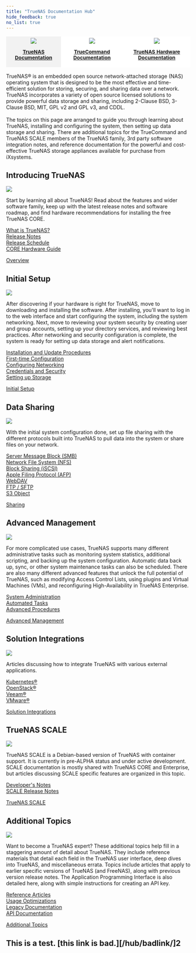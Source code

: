 ```yaml
---
title: "TrueNAS Documentation Hub"
hide_feedback: true
no_list: true
---
```


<table style="overflow-x:hidden;background:white;">
	<tr class="hubcategories">
		<th style="border:hidden;background-color:#f2f2f2;"><a href="/hub/" title="TrueNAS Documentation Hub"><img class="hubcategoryimage" src="/images/truenas_open_storage-logo-full-color-rgb.png" style="max-width:60%;"><p style="text-align:center;font-size:85%;">TrueNAS Documentation</p></th>
		<th style="border:hidden;"><a href="/truecommand/" title="TrueCommand Documentation"><img class="hubcategoryimage" src="/images/truecommand-logo-full-color-rgb.png" style="max-width:70%;"><p style="text-align:center;font-size:85%">TrueCommand Documentation</p></th>
		<th style="border:hidden;"><a href="/hardware/" title="TrueNAS Hardware Documentation"><img class="hubcategoryimage" src="/images/TrueNASSystems.png" style="max-width:60%"><p style="text-align:center;font-size:85%">TrueNAS Hardware Documentation</p></th>
	</tr>
</table>

<p style="max-width:100%;">TrueNAS® is an embedded open source network-attached storage (NAS) operating system that is designed to be the most effective and time-efficient solution for storing, securing, and sharing data over a network.
TrueNAS incorporates a variety of open source licensed solutions to provide powerful data storage and sharing, including 2-Clause BSD, 3-Clause BSD, MIT, GPL v2 and GPL v3, and CDDL.<br><br>
The topics on this page are arranged to guide you through learning about TrueNAS, installing and configuring the system, then setting up data storage and sharing.
There are additional topics for the TrueCommand and TrueNAS SCALE members of the TrueNAS family, 3rd party software integration notes, and reference documentation for the powerful and cost-effective TrueNAS storage appliances available for purchase from iXsystems.
</p>

## Introducing TrueNAS

<div class="hubrow">
	<div class="imgcolumn">
		<img src="/images/co_work.jpg">
	</div>
	<div class="textcolumn">
		<p>Start by learning all about TrueNAS!
		Read about the features and wider software family, keep up with the latest release notes and software roadmap, and find hardware recommendations for installing the free TrueNAS CORE.</p>
		<p><a href="/hub/intro/whatis/">What is TrueNAS?</a><br>
		<a href="/hub/intro/release-notes/">Release Notes</a><br>
		<a href="/hub/intro/truenas-roadmap/">Release Schedule</a><br>
		<a href="/hub/intro/corehardwareguide/">CORE Hardware Guide</a></p>
		<a class="linkbutton" href="/hub/intro/">Overview</a>
	</div>
</div>

## Initial Setup

<div class="hubrow">
	<div class="imgcolumn">
		<img src="/images/jump.jpg">
	</div>
	<div class="textcolumn">
		<p>After discovering if your hardware is right for TrueNAS, move to downloading and installing the software.
		After installing, you'll want to log in to the web interface and start configuring the system, including the system networking. Next, move to reviewing your system security by creating user and group accounts, setting up your directory services, and reviewing best practices. After networking and security configuration is complete, the system is ready for setting up data storage and alert notifications.</p>
		<p><a href="/hub/initial-setup/install/">Installation and Update Procedures</a><br>
		<a href="/hub/initial-setup/firsttimelogin/">First-time Configuration</a><br>
		<a href="/hub/initial-setup/networking/">Configuring Networking</a><br>
		<a href="/hub/initial-setup/security/">Credentials and Security</a><br>
		<a href="/hub/initial-setup/storage/">Setting up Storage</a></p>
		<a class="linkbutton" href="/hub/initial-setup/">Initial Setup</a>
	</div>
</div>

## Data Sharing

<div class="hubrow">
	<div class="imgcolumn">
		<img src="/images/laptop.jpg">
	</div>
	<div class="textcolumn">
		<p>With the initial system configuration done, set up file sharing with the different protocols built into TrueNAS to pull data into the system or share files on your network.</p>
		<p><a href="/hub/sharing/smb/">Server Message Block (SMB)</a><br>
		<a href="/hub/sharing/nfs/">Network File System (NFS)</a><br>
		<a href="/hub/sharing/iscsi/">Block Sharing (iSCSI)</a><br>
		<a href="/hub/sharing/afp/">Apple Filing Protocol (AFP)</a><br>
		<a href="/hub/sharing/webdav/">WebDAV</a><br>
		<a href="/hub/sharing/ftp-sftp/">FTP / SFTP</a><br>
		<a href="/hub/sharing/s3-object-store/">S3 Object</ar></p>
		<a class="linkbutton" href="/hub/sharing/">Sharing</a>
	</div>
</div>

## Advanced Management

<div class="hubrow">
	<div class="imgcolumn">
		<img src="/images/clipboard.jpg">
	</div>
	<div class="textcolumn">
		<p>For more complicated use cases, TrueNAS supports many different administrative tasks such as monitoring system statistics, additional scripting, and backing up the system configuration.
		Automatic data back up, sync, or other system maintenance tasks can also be scheduled.
		There are also many different advanced features that unlock the full potential of TrueNAS, such as modifying Access Control Lists, using plugins and Virtual Machines (VMs), and reconfiguring High-Availability in TrueNAS Enterprise.</p>
		<p><a href="/hub/tasks/administrative/">System Administration</a><br>
		<a href="/hub/tasks/scheduled/">Automated Tasks</a><br>
		<a href="/hub/tasks/advanced/">Advanced Procedures</a></p>
		<a class="linkbutton" href="/hub/tasks/">Advanced Management</a>
	</div>
</div>

## Solution Integrations

<div class="hubrow">
	<div class="imgcolumn">
		<img src="/images/spark_idea.jpg">
	</div>
	<div class="textcolumn">
		<p>Articles discussing how to integrate TrueNAS with various external applications.</p>
		<p><a href="/hub/solutions/kubernetes/">Kubernetes®</a><br>
		<a href="/hub/solutions/openstack/">OpenStack®</a><br>
		<a href="/hub/solutions/veeam/">Veeam®</a><br>
		<a href="/hub/solutions/vmware/">VMware®</a></p>
		<a class="linkbutton" href="/hub/solutions/">Solution Integrations</a>
	</div>
</div>

## TrueNAS SCALE

<div class="hubrow">
	<div class="imgcolumn">
		<img src="/images/sml.jpg">
	</div>
	<div class="textcolumn">
		<p>TrueNAS SCALE is a Debian-based version of TrueNAS with container support.
		It is currently in pre-ALPHA status and under active development.
		SCALE documentation is mostly shared with TrueNAS CORE and Enterprise, but articles discussing SCALE specific features are organized in this topic.</p>
		<p><a href="/hub/scale/dev-notes/">Developer's Notes</a><br>
		<a href="/hub/scale/releasenotes/">SCALE Release Notes</a></p>
		<a class="linkbutton" href="/hub/scale/">TrueNAS SCALE</a>
	</div>
</div>

## Additional Topics

<div class="hubrow">
	<div class="imgcolumn">
		<img src="/images/knowledge.jpg">
	</div>
	<div class="textcolumn">
		<p>Want to become a TrueNAS expert?
		These additional topics help fill in a staggering amount of detail about TrueNAS.
		They include reference materials that detail each field in the TrueNAS user interface, deep dives into TrueNAS, and miscellaneous errata.
		Topics include articles that apply to earlier specific versions of TrueNAS (and FreeNAS), along with previous version release notes.
		The Application Programming Interface is also detailed here, along with simple instructions for creating an API key.</p>
		<p><a href="/hub/additional-topics/reference/">Reference Articles</a><br>
		<a href="/hub/additional-topics/usagerecommendations/">Usage Optimizations</a><br>
		<a href="/hub/additional-topics/legacy/">Legacy Documentation</a><br>
		<a href="/hub/additional-topics/api/">API Documentation</a></p>
		<a class="linkbutton" href="/hub/additional-topics/">Additional Topics</a>
	</div>
</div>

## This is a test. [this link is bad.][/hub/badlink/]2
